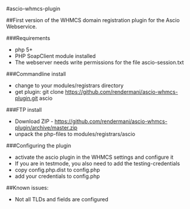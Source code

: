 #ascio-whmcs-plugin

##First version of the WHMCS domain registration plugin for the Ascio Webservice. 

###Requirements
- php 5+
- PHP SoapClient module installed
- The webserver needs write permissions for the file ascio-session.txt

###Commandline install

- change to your modules/registrars directory
- get plugin:  git clone https://github.com/rendermani/ascio-whmcs-plugin.git ascio

###FTP install
- Download ZIP - https://github.com/rendermani/ascio-whmcs-plugin/archive/master.zip
- unpack the php-files to modules/registrars/ascio

###Configuring the plugin

- activate the ascio plugin in the WHMCS settings and configure it
- If you are in testmode, you also need to add the testing-credentials
- copy config.php.dist to config.php
- add your credentials to config.php

##Known issues: 

- Not all TLDs and fields are configured
